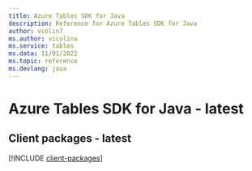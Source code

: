 ```yaml
---
title: Azure Tables SDK for Java
description: Reference for Azure Tables SDK for Java
author: vcolin7
ms.author: vicolina
ms.service: tables
ms.data: 11/01/2022
ms.topic: reference
ms.devlang: java
---
```

# Azure Tables SDK for Java - latest

## Client packages - latest
[!INCLUDE [client-packages](tables-client-index.md)]